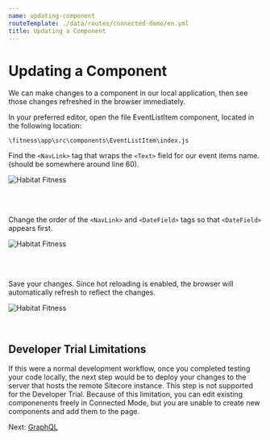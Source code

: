 ```yaml
---
name: updating-component
routeTemplate: ./data/routes/connected-demo/en.yml
title: Updating a Component
---
```


# Updating a Component

We can make changes to a component in our local application, then see those changes refreshed in the browser immediately.

In your preferred editor, open the file EventListItem component, located in the following location:

```text
\fitness\app\src\components\EventListItem\index.js
```

Find the `<NavLink>` tag that wraps the `<Text>` field for our event items name. (should be somewhere around line 60).

![Habitat Fitness](/assets/img/connected-demo/Changes1.png)

<br><br>

Change the order of the `<NavLink>` and `<DateField>` tags so that `<DateField>` appears first.

![Habitat Fitness](/assets/img/connected-demo/Changes2.png)

<br><br>

Save your changes. Since hot reloading is enabled, the browser will automatically refresh to reflect the changes.

![Habitat Fitness](/assets/img/connected-demo/Changes3.png)

<br>

## Developer Trial Limitations
If this were a normal development workflow, once you completed testing your code locally, the next step would be to deploy your changes to the server that hosts the remote Sitecore instance. This step is not supported for the Developer Trial. Because of this limitation, you can edit existing componenents freely in Connected Mode, but you are unable to create new components and add them to the page.

Next: [GraphQL](/connected-demo/explore-code/graphql)